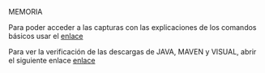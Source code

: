 MEMORIA 

Para poder acceder a las capturas con las explicaciones de los comandos básicos usar el [enlace](https://github.com/crisstinn/p1/blob/main/git.pdf)

Para ver la verificación de las descargas de JAVA, MAVEN y VISUAL, abrir el siguiente enlace [enlace](https://github.com/crisstinn/p1/blob/main/Entorno.pdf)